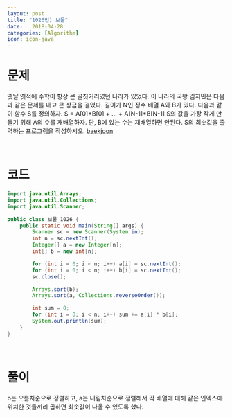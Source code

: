 ```yaml
---
layout: post
title: "1026번) 보물"
date:   2018-04-28
categories: [Algorithm]
icon: icon-java
---
```


# 문제
옛날 옛적에 수학이 항상 큰 골칫거리였던 나라가 있었다. 이 나라의 국왕 김지민은 다음과 같은 문제를 내고 큰 상금을 걸었다. 길이가 N인 정수 배열 A와 B가 있다. 다음과 같이 함수 S를 정의하자. S = A[0]*B[0] + ... + A[N-1]*B[N-1] S의 값을 가장 작게 만들기 위해 A의 수를 재배열하자. 단, B에 있는 수는 재배열하면 안된다. S의 최솟값을 출력하는 프로그램을 작성하시오. [baekjoon](https://www.acmicpc.net/problem/1026)

<br>

# 코드
```java
import java.util.Arrays;
import java.util.Collections;
import java.util.Scanner;

public class 보물_1026 {
    public static void main(String[] args) {
        Scanner sc = new Scanner(System.in);
        int n = sc.nextInt();
        Integer[] a = new Integer[n];
        int[] b = new int[n];

        for (int i = 0; i < n; i++) a[i] = sc.nextInt();
        for (int i = 0; i < n; i++) b[i] = sc.nextInt();
        sc.close();

        Arrays.sort(b);
        Arrays.sort(a, Collections.reverseOrder());

        int sum = 0;
        for (int i = 0; i < n; i++) sum += a[i] * b[i];
        System.out.println(sum);
    }
}
```

<br>

# 풀이
b는 오름차순으로 정렬하고, a는 내림차순으로 정렬해서 각 배열에 대해 같은 인덱스에 위치한 것들끼리 곱하면 최솟값이 나올 수 있도록 했다. 
